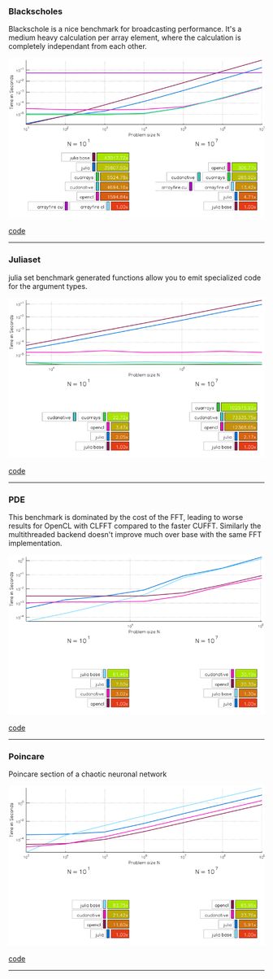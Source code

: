 ### Blackscholes
Blackschole is a nice benchmark for broadcasting performance.
It's a medium heavy calculation per array element, where the calculation is completely
independant from each other.

[![blackscholes](https://github.com/JuliaGPU/GPUBenchmarks.jl/blob/master/results/plots/0.0.1/blackscholes.png/?raw=true)](https://github.com/JuliaGPU/GPUBenchmarks.jl/blob/master/benchmark/blackscholes.jl/)

[code](https://github.com/JuliaGPU/GPUBenchmarks.jl/blob/master/benchmark/blackscholes.jl/)

___

### Juliaset
julia set benchmark
generated functions allow you to emit specialized code for the argument types.

[![juliaset](https://github.com/JuliaGPU/GPUBenchmarks.jl/blob/master/results/plots/0.0.1/juliaset.png/?raw=true)](https://github.com/JuliaGPU/GPUBenchmarks.jl/blob/master/benchmark/juliaset.jl/)

[code](https://github.com/JuliaGPU/GPUBenchmarks.jl/blob/master/benchmark/juliaset.jl/)

___

### PDE
This benchmark is dominated by the cost of the FFT, leading to worse results for OpenCL with
CLFFT compared to the faster CUFFT.
Similarly the multithreaded backend doesn't improve much over base with the same FFT implementation.

[![PDE](https://github.com/JuliaGPU/GPUBenchmarks.jl/blob/master/results/plots/0.0.1/PDE.png/?raw=true)](https://github.com/JuliaGPU/GPUBenchmarks.jl/blob/master/benchmark/PDE.jl/)

[code](https://github.com/JuliaGPU/GPUBenchmarks.jl/blob/master/benchmark/PDE.jl/)

___

### Poincare
Poincare section of a chaotic neuronal network

[![poincare](https://github.com/JuliaGPU/GPUBenchmarks.jl/blob/master/results/plots/0.0.1/poincare.png/?raw=true)](https://github.com/JuliaGPU/GPUBenchmarks.jl/blob/master/benchmark/poincare.jl/)

[code](https://github.com/JuliaGPU/GPUBenchmarks.jl/blob/master/benchmark/poincare.jl/)

___

